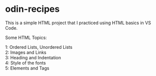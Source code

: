# odin-recipes

This is a simple HTML project that I practiced using HTML basics in VS Code.

Some HTML Topics:

1: Ordered Lists, Unordered Lists\
2: Images and Links\
3: Heading and Indentation\
4: Style of the fonts\
5: Elements and Tags
 
